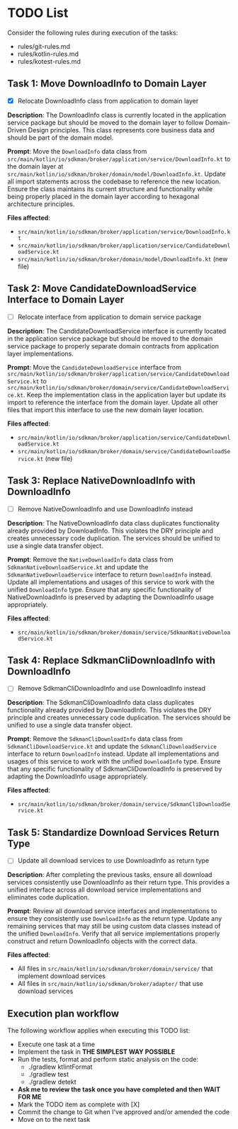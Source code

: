 # TODO List

Consider the following rules during execution of the tasks:
- rules/git-rules.md
- rules/kotlin-rules.md
- rules/kotest-rules.md

## Task 1: Move DownloadInfo to Domain Layer

- [X] Relocate DownloadInfo class from application to domain layer

**Description**: The DownloadInfo class is currently located in the application service package but should be moved to the domain layer to follow Domain-Driven Design principles. This class represents core business data and should be part of the domain model.

**Prompt**: Move the `DownloadInfo` data class from `src/main/kotlin/io/sdkman/broker/application/service/DownloadInfo.kt` to the domain layer at `src/main/kotlin/io/sdkman/broker/domain/model/DownloadInfo.kt`. Update all import statements across the codebase to reference the new location. Ensure the class maintains its current structure and functionality while being properly placed in the domain layer according to hexagonal architecture principles.

**Files affected**:
- `src/main/kotlin/io/sdkman/broker/application/service/DownloadInfo.kt`
- `src/main/kotlin/io/sdkman/broker/application/service/CandidateDownloadService.kt`
- `src/main/kotlin/io/sdkman/broker/domain/model/DownloadInfo.kt` (new file)

## Task 2: Move CandidateDownloadService Interface to Domain Layer

- [ ] Relocate interface from application to domain service package

**Description**: The CandidateDownloadService interface is currently located in the application service package but should be moved to the domain service package to properly separate domain contracts from application layer implementations.

**Prompt**: Move the `CandidateDownloadService` interface from `src/main/kotlin/io/sdkman/broker/application/service/CandidateDownloadService.kt` to `src/main/kotlin/io/sdkman/broker/domain/service/CandidateDownloadService.kt`. Keep the implementation class in the application layer but update its import to reference the interface from the domain layer. Update all other files that import this interface to use the new domain layer location.

**Files affected**:
- `src/main/kotlin/io/sdkman/broker/application/service/CandidateDownloadService.kt`
- `src/main/kotlin/io/sdkman/broker/domain/service/CandidateDownloadService.kt` (new file)

## Task 3: Replace NativeDownloadInfo with DownloadInfo

- [ ] Remove NativeDownloadInfo and use DownloadInfo instead

**Description**: The NativeDownloadInfo data class duplicates functionality already provided by DownloadInfo. This violates the DRY principle and creates unnecessary code duplication. The services should be unified to use a single data transfer object.

**Prompt**: Remove the `NativeDownloadInfo` data class from `SdkmanNativeDownloadService.kt` and update the `SdkmanNativeDownloadService` interface to return `DownloadInfo` instead. Update all implementations and usages of this service to work with the unified `DownloadInfo` type. Ensure that any specific functionality of NativeDownloadInfo is preserved by adapting the DownloadInfo usage appropriately.

**Files affected**:
- `src/main/kotlin/io/sdkman/broker/domain/service/SdkmanNativeDownloadService.kt`

## Task 4: Replace SdkmanCliDownloadInfo with DownloadInfo

- [ ] Remove SdkmanCliDownloadInfo and use DownloadInfo instead

**Description**: The SdkmanCliDownloadInfo data class duplicates functionality already provided by DownloadInfo. This violates the DRY principle and creates unnecessary code duplication. The services should be unified to use a single data transfer object.

**Prompt**: Remove the `SdkmanCliDownloadInfo` data class from `SdkmanCliDownloadService.kt` and update the `SdkmanCliDownloadService` interface to return `DownloadInfo` instead. Update all implementations and usages of this service to work with the unified `DownloadInfo` type. Ensure that any specific functionality of SdkmanCliDownloadInfo is preserved by adapting the DownloadInfo usage appropriately.

**Files affected**:
- `src/main/kotlin/io/sdkman/broker/domain/service/SdkmanCliDownloadService.kt`

## Task 5: Standardize Download Services Return Type

- [ ] Update all download services to use DownloadInfo as return type

**Description**: After completing the previous tasks, ensure all download services consistently use DownloadInfo as their return type. This provides a unified interface across all download service implementations and eliminates code duplication.

**Prompt**: Review all download service interfaces and implementations to ensure they consistently use `DownloadInfo` as the return type. Update any remaining services that may still be using custom data classes instead of the unified `DownloadInfo`. Verify that all service implementations properly construct and return DownloadInfo objects with the correct data.

**Files affected**:
- All files in `src/main/kotlin/io/sdkman/broker/domain/service/` that implement download services
- All files in `src/main/kotlin/io/sdkman/broker/adapter/` that use download services

## Execution plan workflow

The following workflow applies when executing this TODO list:
- Execute one task at a time
- Implement the task in **THE SIMPLEST WAY POSSIBLE**
- Run the tests, format and perform static analysis on the code:
    - ./gradlew ktlintFormat
    - ./gradlew test
    - ./gradlew detekt
- **Ask me to review the task once you have completed and then WAIT FOR ME**
- Mark the TODO item as complete with [X]
- Commit the change to Git when I've approved and/or amended the code
- Move on to the next task
